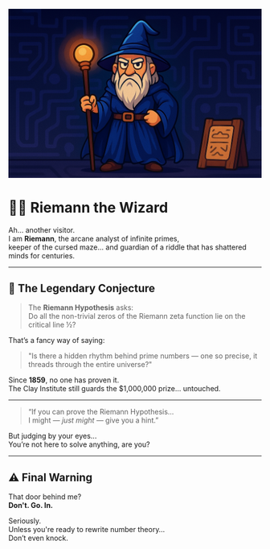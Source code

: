 ![Riemann Wizard](./riemann_wizard_idle_github.png)

# 🧙‍♂️ Riemann the Wizard

Ah... another visitor.  
I am **Riemann**, the arcane analyst of infinite primes,  
keeper of the cursed maze... and guardian of a riddle that has shattered minds for centuries.

---

## 🔢 The Legendary Conjecture

> The **Riemann Hypothesis** asks:  
> Do all the non-trivial zeros of the Riemann zeta function lie on the critical line ½?

That’s a fancy way of saying:  
> "Is there a hidden rhythm behind prime numbers — one so precise, it threads through the entire universe?"

Since **1859**, no one has proven it.  
The Clay Institute still guards the $1,000,000 prize... untouched.

---

> “If you can prove the Riemann Hypothesis...  
> I might — *just might* — give you a hint.”

But judging by your eyes...  
You’re not here to solve anything, are you?

---

## ⚠️ Final Warning

That door behind me?  
**Don't. Go. In.**

Seriously.  
Unless you're ready to rewrite number theory…  
Don’t even knock.
